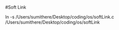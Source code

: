 #Soft Link

ln -s /Users/sumithere/Desktop/coding/os/softLink.c /Users/sumithere/Desktop/coding/os/softLink
